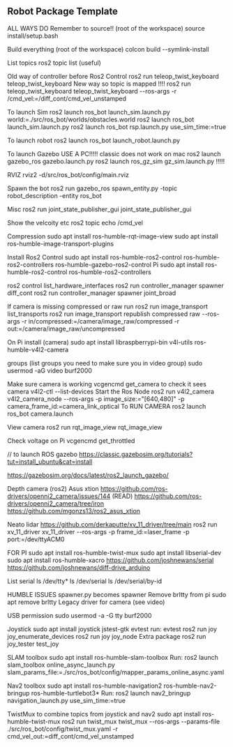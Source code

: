 ## Robot Package Template
ALL WAYS DO
Remember to source!! (root of the workspace)
source install/setup.bash

Build everything (root of the workspace)
colcon build --symlink-install

List topics
ros2 topic list (useful)

Old way of controller before Ros2 Control
ros2 run teleop_twist_keyboard  teleop_twist_keyboard 
New way so topic is mapped  !!!!
ros2 run teleop_twist_keyboard teleop_twist_keyboard --ros-args -r /cmd_vel:=/diff_cont/cmd_vel_unstamped


To launch Sim
ros2 launch ros_bot launch_sim.launch.py world:=./src/ros_bot/worlds/obstacles.world
ros2 launch ros_bot launch_sim.launch.py
ros2 launch ros_bot rsp.launch.py use_sim_time:=true

To launch robot
ros2 launch ros_bot launch_robot.launch.py

To launch Gazebo
USE A PC!!!!! classic does not work on mac
ros2 launch gazebo_ros gazebo.launch.py
ros2 launch ros_gz_sim gz_sim.launch.py !!!!!

RVIZ
rviz2 -d/src/ros_bot/config/main.rviz

Spawn the bot
ros2 run gazebo_ros spawn_entity.py -topic robot_description -entity ros_bot

Misc
ros2 run joint_state_publisher_gui joint_state_publisher_gui

Show the velcoity etc
ros2 topic echo /cmd_vel

Compression
sudo apt install ros-humble-rqt-image-view
sudo apt install ros-humble-image-transport-plugins

Install Ros2 Control
sudo apt install ros-humble-ros2-control ros-humble-ros2-controllers ros-humble-gazebo-ros2-control
Pi
sudo apt install ros-humble-ros2-control ros-humble-ros2-controllers 

ros2 control list_hardware_interfaces
ros2 run controller_manager spawner diff_cont
ros2 run controller_manager spawner joint_broad

If camera is missing compressed or raw run
ros2 run image_transport list_transports
ros2 run image_transport republish compressed raw --ros-args -r in/compressed:=/camera/image_raw/compressed -r out:=/camera/image_raw/uncompressed

On Pi install (camera)
sudo apt install libraspberrypi-bin v4l-utils ros-humble-v4l2-camera

groups (list groups you need to make sure you in video group)
sudo usermod -aG video burf2000

Make sure camera is working
vcgencmd get_camera to check it sees camera
v4l2-ctl --list-devices
Start the Ros Node
ros2 run v4l2_camera v4l2_camera_node --ros-args -p image_size:="[640,480]" -p camera_frame_id:=camera_link_optical
To RUN CAMERA
ros2 launch ros_bot camera.launch

View camera
ros2 run rqt_image_view rqt_image_view

Check voltage on Pi
vcgencmd get_throttled


// to launch ROS gazebo
https://classic.gazebosim.org/tutorials?tut=install_ubuntu&cat=install

https://gazebosim.org/docs/latest/ros2_launch_gazebo/


Depth camera (ros2) Asus xtion
https://github.com/ros-drivers/openni2_camera/issues/144 (READ)
https://github.com/ros-drivers/openni2_camera/tree/iron
https://github.com/mgonzs13/ros2_asus_xtion

Neato lidar
https://github.com/derkaputte/xv_11_driver/tree/main
ros2 run xv_11_driver xv_11_driver --ros-args -p frame_id:=laser_frame -p port:=/dev/ttyACM0

FOR PI
sudo apt install ros-humble-twist-mux
sudo apt install libserial-dev
sudo apt install ros-humble-xacro 
https://github.com/joshnewans/serial
https://github.com/joshnewans/diff-drive_arduino

List serial
ls /dev/tty* 
ls /dev/serial
ls /dev/serial/by-id 

HUMBLE ISSUES
spawner.py becomes spawner
Remove brltty from pi
sudo apt remove brltty
Legacy driver for camera (see video)

USB permission
sudo usermod -a -G tty burf2000

Joystick
sudo apt install joystick jstest-gtk evtest
run: evtest
ros2 run joy joy_enumerate_devices
ros2 run joy joy_node
Extra package ros2 run joy_tester test_joy

SLAM toolbox
sudo apt install ros-humble-slam-toolbox
Run:
ros2 launch slam_toolbox online_async_launch.py slam_params_file:=./src/ros_bot/config/mapper_params_online_async.yaml


Nav2 toolbox
sudo apt install ros-humble-navigation2 ros-humble-nav2-bringup ros-humble-turtlebot3*
Run:
ros2 launch nav2_bringup navigation_launch.py use_sim_time:=true

TwistMux to combine topics from joystick and nav2
sudo apt install ros-humble-twist-mux
ros2 run twist_mux twist_mux --ros-args --params-file ./src/ros_bot/config/twist_mux.yaml -r cmd_vel_out:=diff_cont/cmd_vel_unstamped
